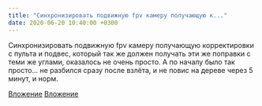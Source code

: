 ```yaml
---
title: "Синхронизировать подвижную fpv камеру получающую к..."
date: 2020-06-20 10:40:00 +0300
---
```


Синхронизировать подвижную fpv камеру получающую корректировки с пульта и подвес, который так же должен получать эти же поправки с теми же углами, оказалось не очень просто. А по началу было так просто... не разбился сразу после взлёта, и не повис на дереве через 5 минут, и норм.


[Вложение](/assets/vk_photos/2/_DK0NxcLwbA.jpg)
[Вложение](https://vk.com/video41076938_456239422)
